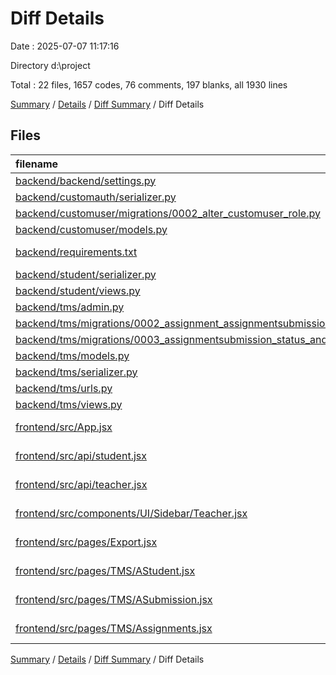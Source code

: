 # Diff Details

Date : 2025-07-07 11:17:16

Directory d:\\project

Total : 22 files,  1657 codes, 76 comments, 197 blanks, all 1930 lines

[Summary](results.md) / [Details](details.md) / [Diff Summary](diff.md) / Diff Details

## Files
| filename | language | code | comment | blank | total |
| :--- | :--- | ---: | ---: | ---: | ---: |
| [backend/backend/settings.py](/backend/backend/settings.py) | Python | 1 | 0 | 0 | 1 |
| [backend/customauth/serializer.py](/backend/customauth/serializer.py) | Python | -4 | 0 | 0 | -4 |
| [backend/customuser/migrations/0002\_alter\_customuser\_role.py](/backend/customuser/migrations/0002_alter_customuser_role.py) | Python | 12 | 1 | 6 | 19 |
| [backend/customuser/models.py](/backend/customuser/models.py) | Python | -2 | 0 | 0 | -2 |
| [backend/requirements.txt](/backend/requirements.txt) | pip requirements | 2 | 0 | 0 | 2 |
| [backend/student/serializer.py](/backend/student/serializer.py) | Python | 0 | 0 | 1 | 1 |
| [backend/student/views.py](/backend/student/views.py) | Python | 0 | 0 | 2 | 2 |
| [backend/tms/admin.py](/backend/tms/admin.py) | Python | 2 | 0 | -1 | 1 |
| [backend/tms/migrations/0002\_assignment\_assignmentsubmission.py](/backend/tms/migrations/0002_assignment_assignmentsubmission.py) | Python | 37 | 1 | 6 | 44 |
| [backend/tms/migrations/0003\_assignmentsubmission\_status\_and\_more.py](/backend/tms/migrations/0003_assignmentsubmission_status_and_more.py) | Python | 17 | 1 | 6 | 24 |
| [backend/tms/models.py](/backend/tms/models.py) | Python | 50 | 4 | 12 | 66 |
| [backend/tms/serializer.py](/backend/tms/serializer.py) | Python | 72 | 0 | 14 | 86 |
| [backend/tms/urls.py](/backend/tms/urls.py) | Python | 4 | 0 | 1 | 5 |
| [backend/tms/views.py](/backend/tms/views.py) | Python | 50 | -2 | 17 | 65 |
| [frontend/src/App.jsx](/frontend/src/App.jsx) | JavaScript JSX | 15 | 0 | 0 | 15 |
| [frontend/src/api/student.jsx](/frontend/src/api/student.jsx) | JavaScript JSX | 12 | 0 | 5 | 17 |
| [frontend/src/api/teacher.jsx](/frontend/src/api/teacher.jsx) | JavaScript JSX | 44 | 2 | 16 | 62 |
| [frontend/src/components/UI/Sidebar/Teacher.jsx](/frontend/src/components/UI/Sidebar/Teacher.jsx) | JavaScript JSX | 6 | 0 | 1 | 7 |
| [frontend/src/pages/Export.jsx](/frontend/src/pages/Export.jsx) | JavaScript JSX | 3 | 0 | 0 | 3 |
| [frontend/src/pages/TMS/AStudent.jsx](/frontend/src/pages/TMS/AStudent.jsx) | JavaScript JSX | 7 | 0 | 2 | 9 |
| [frontend/src/pages/TMS/ASubmission.jsx](/frontend/src/pages/TMS/ASubmission.jsx) | JavaScript JSX | 470 | 34 | 43 | 547 |
| [frontend/src/pages/TMS/Assignments.jsx](/frontend/src/pages/TMS/Assignments.jsx) | JavaScript JSX | 859 | 35 | 66 | 960 |

[Summary](results.md) / [Details](details.md) / [Diff Summary](diff.md) / Diff Details
